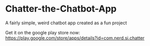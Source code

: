 # Chatter-the-Chatbot-App
A fairly simple, weird chatbot app created as a fun project

Get it on the google play store now: https://play.google.com/store/apps/details?id=com.nerd.si.chatter
